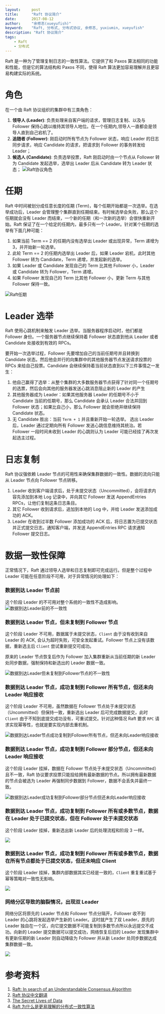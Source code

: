 ```yaml
---
layout:     post
title:      "Raft 协议简介"
date:       2017-08-12
author:     "余修忞(xueyufish)"
keyword:    "Raft, 分布式, 分布式协议, 余修忞, yuxiumin, xueyufish"
description: "Raft 协议简介"
tags:
    - Raft
    - 分布式
---
```


Raft 是一种为了管理复制日志的一致性算法。它提供了和 Paxos 算法相同的功能和性能，但是它的算法结构和 Paxos 不同，使得 Raft 算法更加容易理解并且更容易构建实际的系统。

# 角色
在一个由 Raft 协议组织的集群中有三类角色：
1. **领导人 (Leader)**: 负责处理来自客户端的请求，管理日志复制、以及与 Follower 保持心跳以维持其领导人地位。在一个任期内,领导人一直都会是领导人直到自己宕机了。
2. **追随者 (Follower)**: 刚启动时所有节点为 Follower 状态，响应 Leader 的日志同步请求，响应 Candidate 的请求，把请求到 Follower 的事务转发给 Leader；
3. **候选人 (Candidate)**: 负责选举投票，Raft 刚启动时由一个节点从 Follower 转为 Candidate 发起选举，选举出 Leader 后从 Candidate 转为 Leader  状态；
![Raft协议角色](http://img.yuxiumin.com/screenshots/raft-protocol-intro/e69b90e3e5b3b1faf66e8dc088d780e3.png)

# 任期
Raft 中时间被划分成任意长度的任期 (Term)，每个任期开始都是一次选举。在选举成功后，Leader 会管理整个集群直到任期结束。有时候选举会失败，那么这个任期就会没有 Leader 而结束，一个新的任期（和一次新的选举）会很快重新开始。Raft 保证了在一个给定的任期内，最多只有一个 Leader。针对某个任期的选举有下面几种可能：
1. 如果当前 Term == 2 的任期内没有选举出 Leader 或出现异常，Term 递增为 3，并开始新一轮选举。
2. 此轮 Term == 2 的任期内选举出 Leader 后，如果 Leader 宕机，此时其他 Follower 转为 Candidate，Term 递增，并发起新的选举。
3. 如果 Leader 或 Candidate 发现自己的 Term 比其他 Follower 小，Leader 或 Candidate 转为 Follower，Term 递增。
4. 如果 Follower 发现自己的 Term 比其他 Follower 小，更新 Term 与其他 Follower 保持一致。

![Raft任期](http://img.yuxiumin.com/screenshots/raft-protocol-intro/2c8ab2c4739c177554c72b1979e48328.png)

# Leader 选举
Raft 使用心跳机制来触发 Leader 选举。当服务器程序启动时，他们都是 Follower 身份。一个服务器节点继续保持着 Follower 状态直到他从 Leader 或者 Candidate 处接收到有效的 RPCs。

要开始一次选举过程，Follower 先要增加自己的当前任期号并且转换到 Candidate 状态。然后他会并行的向集群中的其他服务器节点发送请求投票的 RPCs 来给自己投票。Candidate 会继续保持着当前状态直到以下三件事情之一发生：
1. 他自己赢得了选举：从整个集群的大多数服务器节点获得了针对同一个任期号的选票，然后会向其他的服务器发送心跳消息阻止新的 Leader 的产生
2. 其他服务器成为 Leader：如果其他服务器 Leader 的任期号不小于 Candidate 当前的任期号，那么 Candidate 会承认 Leader 合法并回到 Follower 状态；如果比自己小，那么 Follower 就会拒绝并继续保持 Candidate 状态。
3. 无 Candidate 胜出：当前 <code>Term + 1</code> 并且重新开始一轮选举。
选出 Leader 后，Leader 通过定期向所有 Follower 发送心跳信息维持其统治。若 Follower 一段时间未收到 Leader 的心跳则认为 Leader 可能已经挂了再次发起选主过程。

# 日志复制
Raft 协议强依赖 Leader 节点的可用性来确保集群数据的一致性。数据的流向只能从 Leader 节点向 Follower 节点转移。
1. Leader 收到客户端请求后，处于未提交状态（Uncommitted），会将请求内容先添加到本地 Log 记录中，并向其它 Follower 发送 AppendEntries RPCs，让他们复制这条日志条目。
2. 其它 Follower 收到请求后，追加到本地的 Log 中，并给 Leader 发送添加成功的 ACK。
3. Leader 在收到过半数 Follower 添加成功的 ACK 后，将日志置为已提交状态并正式提交日志。通知客户端，并发送 AppendEntries RPC 请求通知 Follower 提交日志。

# 数据一致性保障
正常情况下，Raft 通过领导人选举和日志复制即可完成运行。但是整个过程中 Leader 可能在任意阶段不可用，对于异常情况的处理如下：

### 数据到达 Leader 节点前

这个阶段 Leader 的不可用对整个系统的一致性不造成影响。
![数据到达Leader前的不一致性](http://img.yuxiumin.com/screenshots/raft-protocol-intro/15fdd1dc00280488d6d6b4f3e0e950d7.png)

### 数据到达 Leader 节点，但未复制到 Follower 节点

这个阶段 Leader 不可用，数据属于未提交状态，<code>Client</code> 由于没有收到来自 Leader 的 ACK, 会认为超时失败，可安全发起重试。Follower 节点上没有该数据，重新选主后 <code>Client</code> 尝试重新提交可成功。

原来的 Leader 节点恢复后作为 Follower 加入集群重新从当前任期的新 Leader 处同步数据，强制保持和新选出的 Leader 数据一致。

![数据到达Leader但未复制到Follower节点的不一致性](http://img.yuxiumin.com/screenshots/raft-protocol-intro/e9ccc3837439b3c5661e25f2b004c2e6.png)

### 数据到达 Leader 节点，成功复制到 Follower 所有节点，但还未向 Leader 响应接收

这个阶段 Leader 不可用，虽然数据在 Follower 节点处于未提交状态（Uncommitted）但保持一致，重新选出 Leader 后可完成数据提交，此时 <code>Client</code> 由于不知到底提交成功没有，可重试提交。针对这种情况 Raft 要求 <code>RPC</code> 请求实现幂等性，也就是要实现内部去重机制。

![数据到达Leader节点成功复制到Follower所有节点，但还未向Leader响应接收](http://img.yuxiumin.com/screenshots/raft-protocol-intro/a66543ab00678ff94d1e49d625754419.png)

### 数据到达 Leader 节点，成功复制到 Follower 部分节点，但还未向 Leader 响应接收

这个阶段 Leader 挂掉，数据在 Follower 节点处于未提交状态（Uncommitted）且不一致，Raft 协议要求投票只能投给拥有最新数据的节点。所以拥有最新数据的节点会被选为 Leader 再强制同步数据到 Follower，数据不会丢失并最终一致。

![数据到达Leader成功复制到Follower部分节点但还未向Leader响应接收](http://img.yuxiumin.com/screenshots/raft-protocol-intro/e88920eaab63652ce05de3cd5ad95866.png)

### 数据到达 Leader 节点，成功复制到 Follower 所有或多数节点，数据在 Leader 处于已提交状态，但在 Follower 处于未提交状态

这个阶段 Leader 挂掉，重新选出新 Leader 后的处理流程和阶段 3 一样。

![](http://img.yuxiumin.com/screenshots/raft-protocol-intro/2156a1d771c1adac7336a19f7f42e4b1.png)

### 数据到达 Leader 节点，成功复制到 Follower 所有或多数节点，数据在所有节点都处于已提交状态，但还未响应 Client

这个阶段 Leader 挂掉，集群内部数据其实已经是一致的，<code>Client</code> 重复重试基于幂等策略对一致性无影响。

![](http://img.yuxiumin.com/screenshots/raft-protocol-intro/46e4f2e4521ae00189a4427f7679ebad.png)

### 网络分区导致的脑裂情况，出现双 Leader

网络分区将原先的 Leader 节点和 Follower 节点分隔开，Follower 收不到 Leader 的心跳将发起选举产生新的 Leader。这时就产生了双 Leader，原先的 Leader 独自在一个区，向它提交数据不可能复制到多数节点所以永远提交不成功。向新的 Leader 提交数据可以提交成功，网络恢复后旧的 Leader 发现集群中有更新任期的新 Leader 则自动降级为 Follower 并从新 Leader 处同步数据达成集群数据一致。

![](http://img.yuxiumin.com/screenshots/raft-protocol-intro/8e1cb38a56d86a412289ad1318b40838.png)

# 参考资料

1. [Raft: In search of an Understandable Consensus Algorithm](https://ramcloud.stanford.edu/wiki/download/attachments/11370504/raft.pdf)
2. [Raft 协议中文翻译](https://github.com/maemual/raft-zh_cn/)
3. [The Secret Lives of Data](http://thesecretlivesofdata.com/raft/)
4. [Raft 为什么是更易理解的分布式一致性算法](https://www.cnblogs.com/mindwind/p/5231986.html)
